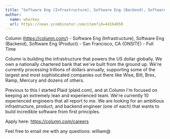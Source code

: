```yaml
---
title: "Software Eng (Infrastructure), Software Eng (Backend), Software Eng (Product) : San Francisco, CA (ONSITE)"
author:
  name: whockey
  url: https://news.ycombinator.com/item?id=44164050
---
```


<JobNavigation />

Column (<a href="https:&#x2F;&#x2F;column.com&#x2F;" rel="nofollow">https:&#x2F;&#x2F;column.com&#x2F;</a>) - Software Eng (Infrastructure), Software Eng (Backend), Software Eng (Product) - San Francisco, CA (ONSITE) - Full Time

Column is building the infrastructure that powers the US dollar globally. We own a nationally chartered bank that we&#x27;ve built from the ground up. We&#x27;re currently processing trillions of dollars annually, supporting some of the largest and most sophisticated companies out there like Wise, Bilt, Brex, Ramp, Mercury and dozens of others.

Previous to this I started Plaid (plaid.com), and at Column I&#x27;m focused on keeping an extremely lean and experienced team. We&#x27;re currently 10 experienced engineers that all report to me. We are looking for an ambitious infrastructure, product, and backend engineer (one of each) that wants to build incredible software from first principles.

Apply here: <a href="https:&#x2F;&#x2F;column.com&#x2F;careers" rel="nofollow">https:&#x2F;&#x2F;column.com&#x2F;careers</a>

Feel free to email me with any questions: william@
<JobApplication />
